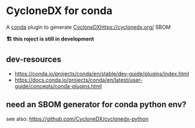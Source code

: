 # CycloneDX for conda

A [conda](https://docs.conda.io) plugin to generate [CycloneDX](https://cyclonedx.org/)https://cyclonedx.org/ SBOM

**🏗️ this roject is still in development**

## dev-resources

- <https://conda.io/projects/conda/en/stable/dev-guide/plugins/index.html>
- <https://docs.conda.io/projects/conda/en/latest/user-guide/concepts/conda-plugins.html>

## need an SBOM generator for conda python env?

see also: https://github.com/CycloneDX/cyclonedx-python 
